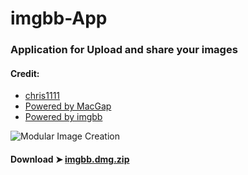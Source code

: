 # imgbb-App

### Application for Upload and share your images

#### Credit:
- [chris1111](https://github.com/chris1111)
- [Powered by MacGap](https://github.com/MacGapProject)
- [Powered by imgbb](https://fr.imgbb.com)

![Modular Image Creation](https://i.ibb.co/sFwmV1D/Capture-d-cran-le-2019-03-24-15-24-30.png)


#### Download ➤ [imgbb.dmg.zip ]()

